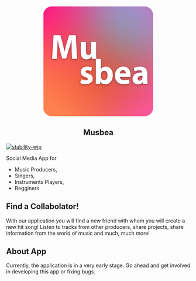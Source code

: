 <p align='center'>
<img width='300px' height='300px' src='https://github.com/thewolfprod/Musbea/raw/master/Musbea%20Logo/Logo.png'>

<div align='center'>
<h2>Musbea</h2>
</div>
</p>

[![stability-wip](https://img.shields.io/badge/stability-wip-lightgrey.svg)](https://github.com/mkenney/software-guides/blob/master/STABILITY-BADGES.md#work-in-progress)

Social Media App for
- Music Producers,
- Singers,
- Instruments Players,
- Begginers

## Find a Collabolator!
With our application you will find a new friend with whom you will create a new hit song!
Listen to tracks from other producers, share projects, share information from the world of music and much, much more!

## About App
Currently, the application is in a very early stage.
Go ahead and get involved in developing this app or fixing bugs.
